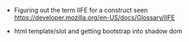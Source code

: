 * Figuring out the term IIFE for a construct seen
  https://developer.mozilla.org/en-US/docs/Glossary/IIFE

* html template/slot and getting bootstrap into shadow dom
